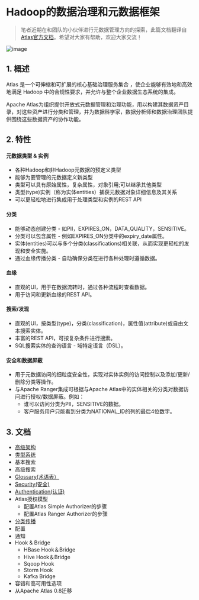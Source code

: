 # Hadoop的数据治理和元数据框架

>笔者近期在和团队的小伙伴进行元数据管理方向的探索，此篇文档翻译自[Atlas官方文档](https://atlas.apache.org/)。希望对大家有帮助，欢迎大家交流！

![image](https://s1.ax1x.com/2018/11/25/FkdAot.jpg)

## 1. 概述
Atlas 是一个可伸缩和可扩展的核心基础治理服务集合 ，使企业能够有效地和高效地满足 Hadoop 中的合规性要求，并允许与整个企业数据生态系统的集成。

Apache Atlas为组织提供开放式元数据管理和治理功能，用以构建其数据资产目录，对这些资产进行分类和管理，并为数据科学家，数据分析师和数据治理团队提供围绕这些数据资产的协作功能。

## 2. 特性
#### 元数据类型 & 实例
- 各种Hadoop和非Hadoop元数据的预定义类型
- 能够为要管理的元数据定义新类型
- 类型可以具有原始属性，复杂属性，对象引用;可以继承其他类型
- 类型(type)实例（称为实体entities）捕获元数据对象详细信息及其关系
- 可以更轻松地进行集成用于处理类型和实例的REST API

#### 分类
- 能够动态创建分类 - 如PII，EXPIRES_ON，DATA_QUALITY，SENSITIVE。
- 分类可以包含属性 - 例如EXPIRES_ON分类中的expiry_date属性。
- 实体(entities)可以与多个分类(classifications)相关联，从而实现更轻松的发现和安全实施。
- 通过血缘传播分类 - 自动确保分类在进行各种处理时遵循数据。

#### 血缘
- 直观的UI，用于在数据流转时，通过各种流程时查看数据。
- 用于访问和更新血缘的REST API。

#### 搜索/发现
- 直观的UI，按类型(type)，分类(classification)，属性值(attribute)或自由文本搜索实体。
- 丰富的REST API，可按复杂条件进行搜索。
- SQL搜索实体的查询语言 - 域特定语言（DSL）。

#### 安全和数据屏蔽
- 用于元数据访问的细粒度安全性，实现对实体实例的访问控制以及添加/更新/删除分类等操作。
- 与Apache Ranger集成可根据与Apache Atlas中的实体相关的分类对数据访问进行授权/数据屏蔽。例如：
    - 谁可以访问分类为PII，SENSITIVE的数据。
    - 客户服务用户只能看到分类为NATIONAL_ID的列的最后4位数字。

## 3. 文档
- [高级架构](https://github.com/mantoudev/atlas_cn/blob/master/01-%E9%AB%98%E7%BA%A7%E6%9E%B6%E6%9E%84.md)
- [类型系统](https://github.com/mantoudev/atlas_cn/blob/master/02-%E7%B1%BB%E5%9E%8B%E7%B3%BB%E7%BB%9F.md)
- 基本搜索
- 高级搜索
- [Glossary(术语表）](https://github.com/mantoudev/atlas_cn/blob/master/05-%E6%9C%AF%E8%AF%AD.md)
- [Security(安全)](https://github.com/mantoudev/atlas_cn/blob/master/06-%E5%AE%89%E5%85%A8.md)
- [Authentication(认证)](https://github.com/mantoudev/atlas_cn/blob/master/07-%E8%AE%A4%E8%AF%81.md)
- Atlas授权模型
    - 配置Atlas Simple Authorizer的步骤
    - 配置Atlas Ranger Authorizer的步骤
- [分类传播](https://github.com/mantoudev/atlas_cn/blob/master/09-%E5%88%86%E7%B1%BB%E4%BC%A0%E6%92%AD.md)
- 配置
- 通知
- Hook & Bridge
    - HBase Hook＆Bridge
    - Hive Hook＆Bridge
    - Sqoop Hook
    - Storm Hook
    - Kafka Bridge
- 容错和高可用性选项
- 从Apache Atlas 0.8迁移
